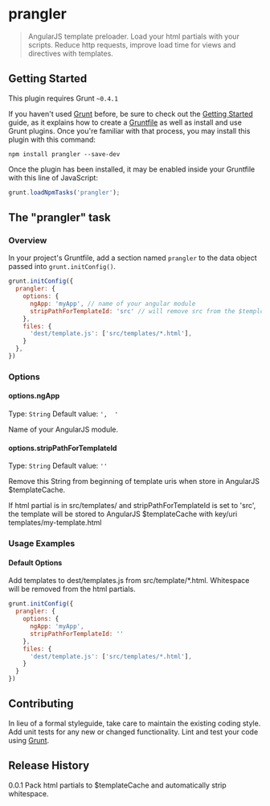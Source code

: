 # prangler

> AngularJS template preloader. Load your html partials with your scripts. Reduce http requests, improve load time for views and directives with templates.

## Getting Started
This plugin requires Grunt `~0.4.1`

If you haven't used [Grunt](http://gruntjs.com/) before, be sure to check out the [Getting Started](http://gruntjs.com/getting-started) guide, as it explains how to create a [Gruntfile](http://gruntjs.com/sample-gruntfile) as well as install and use Grunt plugins. Once you're familiar with that process, you may install this plugin with this command:

```shell
npm install prangler --save-dev
```

Once the plugin has been installed, it may be enabled inside your Gruntfile with this line of JavaScript:

```js
grunt.loadNpmTasks('prangler');
```

## The "prangler" task

### Overview
In your project's Gruntfile, add a section named `prangler` to the data object passed into `grunt.initConfig()`.

```js
grunt.initConfig({
  prangler: {
    options: {
      ngApp: 'myApp', // name of your angular module
      stripPathForTemplateId: 'src' // will remove src from the $templcateCache key  
    },
    files: {
      'dest/template.js': ['src/templates/*.html'],
    }
  },
})
```

### Options

#### options.ngApp
Type: `String`
Default value: `',  '`

Name of your AngularJS module.

#### options.stripPathForTemplateId
Type: `String`
Default value: `''`

Remove this String from beginning of template uris when store in AngularJS $templateCache.

If html partial is in src/templates/ and stripPathForTemplateId is set to 'src', the template will be stored to AngularJS $templateCache with key/uri templates/my-template.html

### Usage Examples

#### Default Options
Add templates to dest/templates.js from src/template/*.html. Whitespace will be removed from the html partials.

```js
grunt.initConfig({
  prangler: {
    options: {
      ngApp: 'myApp',
      stripPathForTemplateId: ''
    },
    files: {
      'dest/template.js': ['src/templates/*.html'],
    }
  }
})
```

## Contributing
In lieu of a formal styleguide, take care to maintain the existing coding style. Add unit tests for any new or changed functionality. Lint and test your code using [Grunt](http://gruntjs.com/).

## Release History
0.0.1 Pack html partials to $templateCache and automatically strip whitespace.
